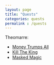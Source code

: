 ```yaml
---
layout: page
title: "Quests"
categories: quests
permalink : /quests
---
```


Theomarre:
 - [Money Trumps All][money-trumps-all]
 - [Kill The King][kill-the-king]
 - [Masked Magic][masked-magic]

 [money-trumps-all]: /quests/money-trumps-all
 [kill-the-king]: /quests/kill-the-king
 [masked-magic]: /quests/masked-magic